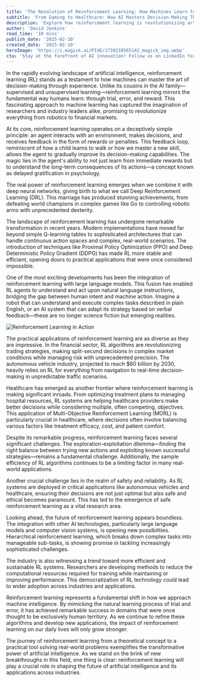 ```yaml
---
title: 'The Revolution of Reinforcement Learning: How Machines Learn to Make Decisions'
subtitle: 'From Gaming to Healthcare: How AI Masters Decision-Making Through Experience'
description: 'Explore how reinforcement learning is revolutionizing artificial intelligence, enabling machines to learn through experience just like humans. From gaming victories to healthcare innovations, discover how this technology is transforming industries and pushing the boundaries of what AI can achieve.'
author: 'David Jenkins'
read_time: '10 mins'
publish_date: '2025-02-10'
created_date: '2025-02-10'
heroImage: 'https://i.magick.ai/PIXE/1739210565142_magick_img.webp'
cta: 'Stay at the forefront of AI innovation! Follow us on LinkedIn for the latest insights on reinforcement learning and artificial intelligence breakthroughs that are reshaping our future.'
---
```


In the rapidly evolving landscape of artificial intelligence, reinforcement learning (RL) stands as a testament to how machines can master the art of decision-making through experience. Unlike its cousins in the AI family—supervised and unsupervised learning—reinforcement learning mirrors the fundamental way humans learn: through trial, error, and reward. This fascinating approach to machine learning has captured the imagination of researchers and industry leaders alike, promising to revolutionize everything from robotics to financial markets.

At its core, reinforcement learning operates on a deceptively simple principle: an agent interacts with an environment, makes decisions, and receives feedback in the form of rewards or penalties. This feedback loop, reminiscent of how a child learns to walk or how we master a new skill, allows the agent to gradually improve its decision-making capabilities. The magic lies in the agent's ability to not just learn from immediate rewards but to understand the long-term consequences of its actions—a concept known as delayed gratification in psychology.

The real power of reinforcement learning emerges when we combine it with deep neural networks, giving birth to what we call Deep Reinforcement Learning (DRL). This marriage has produced stunning achievements, from defeating world champions in complex games like Go to controlling robotic arms with unprecedented dexterity.

The landscape of reinforcement learning has undergone remarkable transformation in recent years. Modern implementations have moved far beyond simple Q-learning tables to sophisticated architectures that can handle continuous action spaces and complex, real-world scenarios. The introduction of techniques like Proximal Policy Optimization (PPO) and Deep Deterministic Policy Gradient (DDPG) has made RL more stable and efficient, opening doors to practical applications that were once considered impossible.

One of the most exciting developments has been the integration of reinforcement learning with large language models. This fusion has enabled RL agents to understand and act upon natural language instructions, bridging the gap between human intent and machine action. Imagine a robot that can understand and execute complex tasks described in plain English, or an AI system that can adapt its strategy based on verbal feedback—these are no longer science fiction but emerging realities.

![Reinforcement Learning in Action](https://i.magick.ai/PIXE/1738396192008_magick_img.webp)

The practical applications of reinforcement learning are as diverse as they are impressive. In the financial sector, RL algorithms are revolutionizing trading strategies, making split-second decisions in complex market conditions while managing risk with unprecedented precision. The autonomous vehicle industry, projected to reach $60 billion by 2030, heavily relies on RL for everything from navigation to real-time decision-making in unpredictable traffic scenarios.

Healthcare has emerged as another frontier where reinforcement learning is making significant inroads. From optimizing treatment plans to managing hospital resources, RL systems are helping healthcare providers make better decisions while considering multiple, often competing, objectives. This application of Multi-Objective Reinforcement Learning (MORL) is particularly crucial in healthcare, where decisions often involve balancing various factors like treatment efficacy, cost, and patient comfort.

Despite its remarkable progress, reinforcement learning faces several significant challenges. The exploration-exploitation dilemma—finding the right balance between trying new actions and exploiting known successful strategies—remains a fundamental challenge. Additionally, the sample efficiency of RL algorithms continues to be a limiting factor in many real-world applications.

Another crucial challenge lies in the realm of safety and reliability. As RL systems are deployed in critical applications like autonomous vehicles and healthcare, ensuring their decisions are not just optimal but also safe and ethical becomes paramount. This has led to the emergence of safe reinforcement learning as a vital research area.

Looking ahead, the future of reinforcement learning appears boundless. The integration with other AI technologies, particularly large language models and computer vision systems, is opening new possibilities. Hierarchical reinforcement learning, which breaks down complex tasks into manageable sub-tasks, is showing promise in tackling increasingly sophisticated challenges.

The industry is also witnessing a trend toward more efficient and sustainable RL systems. Researchers are developing methods to reduce the computational resources required for training while maintaining or improving performance. This democratization of RL technology could lead to wider adoption across industries and applications.

Reinforcement learning represents a fundamental shift in how we approach machine intelligence. By mimicking the natural learning process of trial and error, it has achieved remarkable success in domains that were once thought to be exclusively human territory. As we continue to refine these algorithms and develop new applications, the impact of reinforcement learning on our daily lives will only grow stronger.

The journey of reinforcement learning from a theoretical concept to a practical tool solving real-world problems exemplifies the transformative power of artificial intelligence. As we stand on the brink of new breakthroughs in this field, one thing is clear: reinforcement learning will play a crucial role in shaping the future of artificial intelligence and its applications across industries.